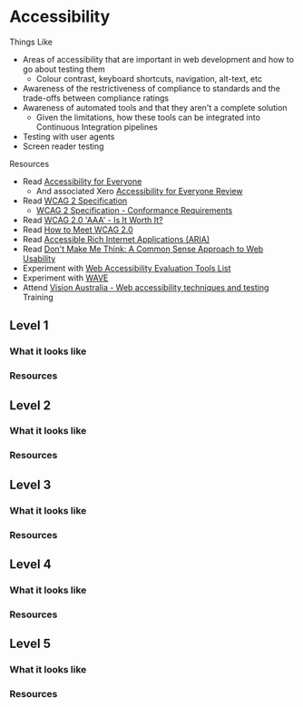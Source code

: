 # Accessibility

Things Like
 - Areas of accessibility that are important in web development and how to go about testing them
    - Colour contrast, keyboard shortcuts, navigation, alt-text, etc
 - Awareness of the restrictiveness of compliance to standards and the trade-offs between compliance ratings
 - Awareness of automated tools and that they aren't a complete solution
    - Given the limitations, how these tools can be integrated into Continuous Integration pipelines
 - Testing with user agents
 - Screen reader testing

Resources
 - Read [Accessibility for Everyone](https://www.amazon.com/Accessibility-Everyone-Laura-Kalbag/dp/1937557618)
    - And associated Xero [Accessibility for Everyone Review](https://confluence.teamxero.com/pages/viewpage.action?spaceKey=QA&postingDay=2018%2F2%2F8&title=Accessibility+for+Everyone)
 - Read [WCAG 2 Specification](https://www.w3.org/TR/WCAG20/)
   - [WCAG 2 Specification - Conformance Requirements](https://www.w3.org/TR/WCAG20/#conformance)
 - Read [WCAG 2.0 'AAA' - Is It Worth It?](https://mediaaccess.org.au/practical-web-accessibility/w3c-column/wcag-20-%E2%80%98aaa%E2%80%99-is-it-worth-it)
 - Read [How to Meet WCAG 2.0](https://www.w3.org/WAI/WCAG20/quickref/?currentsidebar=%23col_customize&showtechniques=132&levels=aaa&techniques=sufficient%2Cadvisory)
 - Read [Accessible Rich Internet Applications (ARIA)](https://developer.mozilla.org/en-US/docs/Web/Accessibility/ARIA)
 - Read [Don't Make Me Think: A Common Sense Approach to Web Usability](https://www.amazon.com/Dont-Make-Me-Think-Usability/dp/0321344758)
 - Experiment with [Web Accessibility Evaluation Tools List](https://www.w3.org/WAI/ER/tools/)
 - Experiment with [WAVE](https://wave.webaim.org/)
 - Attend [Vision Australia - Web accessibility techniques and testing](https://www.visionaustralia.org/services/digital-access/training/web-accessibility-techniques) Training


## Level 1

### What it looks like

### Resources

## Level 2

### What it looks like

### Resources

## Level 3

### What it looks like

### Resources

## Level 4

### What it looks like

### Resources

## Level 5

### What it looks like

### Resources